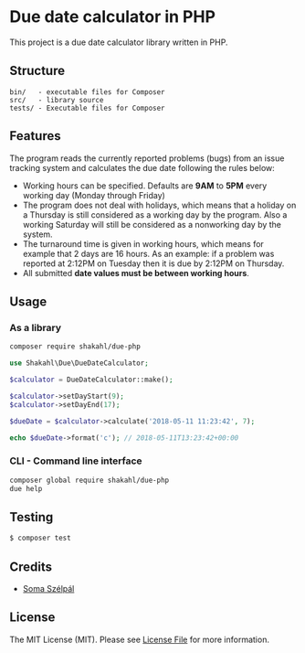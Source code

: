 # Due date calculator in PHP

This project is a due date calculator library written in PHP.

## Structure

```
bin/   - executable files for Composer
src/   - library source
tests/ - Executable files for Composer
```

## Features

The program reads the currently reported problems (bugs) from an issue tracking system and calculates the due date following the rules below: 
- Working hours can be specified. Defaults are **9AM** to **5PM** every working day (Monday through Friday) 
- The program does not deal with holidays, which means that a holiday on a Thursday is still considered as a working day by the program. Also a working Saturday will still be considered as a nonworking day by the system. 
- The turnaround time is given in working hours, which means for example that 2 days are 16 hours. As an example: if a problem was reported at 2:12PM on Tuesday then it is due by 2:12PM on Thursday. 
- All submitted **date values must be between working hours**.

## Usage

### As a library

```bash
composer require shakahl/due-php
```

```php
use Shakahl\Due\DueDateCalculator;

$calculator = DueDateCalculator::make();

$calculator->setDayStart(9);
$calculator->setDayEnd(17);

$dueDate = $calculator->calculate('2018-05-11 11:23:42', 7);

echo $dueDate->format('c'); // 2018-05-11T13:23:42+00:00

```

### CLI - Command line interface

```bash
composer global require shakahl/due-php
due help
```

## Testing

```bash
$ composer test
```

## Credits

- [Soma Szélpál][link-author]

## License

The MIT License (MIT). Please see [License File](LICENSE.md) for more information.

[ico-version]: https://img.shields.io/packagist/v/shakahl/due-php.svg?style=flat-square
[ico-license]: https://img.shields.io/badge/license-MIT-brightgreen.svg?style=flat-square
[ico-travis]: https://img.shields.io/travis/shakahl/due-php/master.svg?style=flat-square
[ico-scrutinizer]: https://img.shields.io/scrutinizer/coverage/g/shakahl/due-php.svg?style=flat-square
[ico-code-quality]: https://img.shields.io/scrutinizer/g/shakahl/due-php.svg?style=flat-square
[ico-downloads]: https://img.shields.io/packagist/dt/shakahl/due-php.svg?style=flat-square

[link-packagist]: https://packagist.org/packages/shakahl/due-php
[link-travis]: https://travis-ci.org/shakahl/due-php
[link-scrutinizer]: https://scrutinizer-ci.com/g/shakahl/due-php/code-structure
[link-code-quality]: https://scrutinizer-ci.com/g/shakahl/due-php
[link-downloads]: https://packagist.org/packages/shakahl/due-php
[link-author]: https://github.com/shakahl
[link-contributors]: ../../contributors

